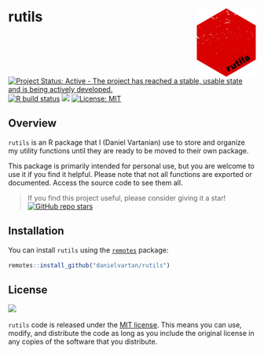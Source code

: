 # rutils <a href = "https://danielvartan.github.io/brandr/"><img src = "man/figures/logo.png" align="right" width="120" /></a>

<!-- quarto render -->

<!-- badges: start -->
[![Project Status: Active - The project has reached a stable, usable
state and is being actively
developed.](https://www.repostatus.org/badges/latest/active.svg)](https://www.repostatus.org/#active)
[![R build
status](https://github.com/danielvartan/rutils/workflows/R-CMD-check.yaml/badge.svg)](https://github.com/danielvartan/rutils/actions)
[![](https://codecov.io/gh/danielvartan/rutils/branch/main/graph/badge.svg)](https://app.codecov.io/gh/danielvartan/rutils)
[![License:
MIT](https://img.shields.io/badge/license-MIT-green.svg)](https://choosealicense.com/licenses/mit/)
<!-- badges: end -->

## Overview

`rutils` is an R package that I (Daniel Vartanian) use to store and
organize my utility functions until they are ready to be moved to their
own package.

This package is primarily intended for personal use, but you are welcome
to use it if you find it helpful. Please note that not all functions are
exported or documented. Access the source code to see them all.

> If you find this project useful, please consider giving it a star!  
> [![GitHub repo
> stars](https://img.shields.io/github/stars/danielvartan/rutils.png)](https://github.com/danielvartan/rutils/)

## Installation

You can install `rutils` using the
[`remotes`](https://github.com/r-lib/remotes) package:

``` r
remotes::install_github("danielvartan/rutils")
```

## License

[![](https://img.shields.io/badge/license-MIT-green.svg)](https://choosealicense.com/licenses/mit/)

`rutils` code is released under the [MIT
license](https://opensource.org/license/mit/). This means you can use,
modify, and distribute the code as long as you include the original
license in any copies of the software that you distribute.
